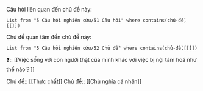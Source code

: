 Câu hỏi liên quan đến chủ đề này:
```dataview
List from "5 Câu hỏi nghiên cứu/51 Câu hỏi" where contains(chủ-đề,[[]]) 
```

Chủ đề quan tâm đến chủ đề này:
```dataview
List from "5 Câu hỏi nghiên cứu/52 Chủ đề" where contains(chủ-đề,[[]]) 
```
❓:: [[Việc sống với con người thật của mình khác với việc bị nội tâm hoá như thế nào？]]

Chủ đề:: [[Thực chất]]
Chủ đề:: [[Chủ nghĩa cá nhân]]